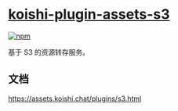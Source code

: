# [koishi-plugin-assets-s3](https://assets.koishi.chat/plugins/s3.html)
 
[![npm](https://img.shields.io/npm/v/koishi-plugin-assets-s3?style=flat-square)](https://www.npmjs.com/package/koishi-plugin-assets-s3)

基于 S3 的资源转存服务。

## 文档

<https://assets.koishi.chat/plugins/s3.html>
